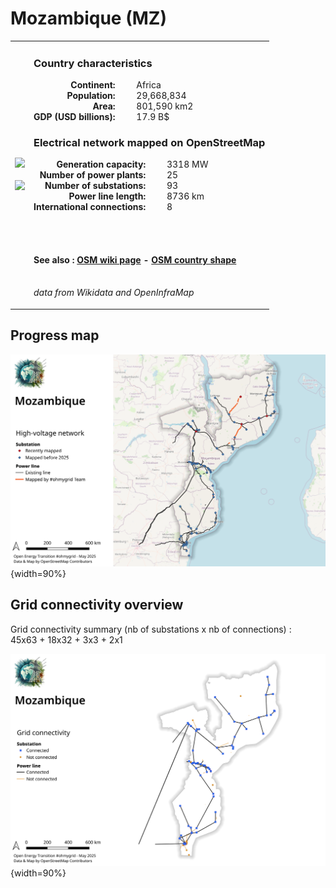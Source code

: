 # Mozambique (MZ)

<table width="90%">
<tr>
<td>
<img src="https://upload.wikimedia.org/wikipedia/commons/d/d0/Flag_of_Mozambique.svg" width="250">
<br><br>
<img src="https://upload.wikimedia.org/wikipedia/commons/8/84/Mozambique_%28orthographic_projection%29.svg" width="250"></td>
<td>
<h3>Country characteristics</h3>
<div style="display: inline-block;text-align:right;margin-right:30px;font-weight: bold;">
Continent:<br>Population:<br>Area:<br>GDP (USD billions):
</div>
<div style="display: inline-block;">
Africa<br>29,668,834<br>801,590 km2<br>17.9 B$
</div>
<h3>Electrical network mapped on OpenStreetMap</h3>
<div style="display: inline-block;text-align:right;margin-right:30px;font-weight: bold;">Generation capacity:<br>
Number of power plants:<br>
Number of substations:<br>
Power line length:<br>
International connections:<br>
</div>
<div style="display: inline-block;">3318 MW<br>
25<br>
93<br>
8736 km<br>
8<br>
</div>

<br><br><h4>See also :
<a href="https://wiki.openstreetmap.org/wiki/Power_networks/Mozambique" target="_blank">OSM wiki page</a> -
<a href="https://openstreetmap.org/relation/195273" target="_blank">OSM country shape</a>
</h4>

<br><i>data from Wikidata and OpenInfraMap</i>
</td>
</tr>
</table>


## Progress map

![Map](../images/maps_countries/MZ/high-voltage-network.png){width=90%}



## Grid connectivity overview

Grid connectivity summary (nb of substations x nb of connections) :<br>45x63 + 18x32 + 3x3 + 2x1

![Map](../images/maps_countries/MZ/grid-connectivity.png){width=90%}

